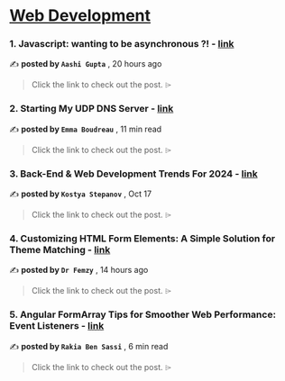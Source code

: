 
<h1><a href=https://medium.com/tag/web-development/recommended target="_blank" rel="noopener noreferrer">Web Development</a></h1>
<h3>1. Javascript: wanting to be asynchronous ?! - <a href=https://medium.com/@aashigupta779/javascript-wanting-to-be-asynchronous-7ed138c8d14b?source=tag_recommended_feed---------0-84----------web_development----------bca1858f_d032_4818_9150_bb9d5cf36afb------- target="_blank" rel="noopener noreferrer">link</a></h3>

✍️ **posted by `Aashi Gupta`** <date> , 20 hours ago</date>

<blockquote>Click the link to check out the post. ⌲</blockquote>

<h3>2. Starting My UDP DNS Server - <a href=https://medium.com/chifi-media/starting-my-udp-dns-server-8cc196cffbbc?source=tag_recommended_feed---------1-107----------web_development----------bca1858f_d032_4818_9150_bb9d5cf36afb------- target="_blank" rel="noopener noreferrer">link</a></h3>

✍️ **posted by `Emma Boudreau`** <date> , 11 min read</date>

<blockquote>Click the link to check out the post. ⌲</blockquote>

<h3>3. Back-End & Web Development Trends For 2024 - <a href=https://medium.com/ux-planet/back-end-web-development-trends-for-2024-04cc14bb43cb?source=tag_recommended_feed---------2-85----------web_development----------bca1858f_d032_4818_9150_bb9d5cf36afb------- target="_blank" rel="noopener noreferrer">link</a></h3>

✍️ **posted by `Kostya Stepanov`** <date> , Oct 17</date>

<blockquote>Click the link to check out the post. ⌲</blockquote>

<h3>4. Customizing HTML Form Elements: A Simple Solution for Theme Matching - <a href=https://medium.com/@devFemzy/customizing-html-form-elements-a-simple-solution-for-theme-matching-a1579fcaf055?source=tag_recommended_feed---------3-84----------web_development----------bca1858f_d032_4818_9150_bb9d5cf36afb------- target="_blank" rel="noopener noreferrer">link</a></h3>

✍️ **posted by `Dr Femzy`** <date> , 14 hours ago</date>

<blockquote>Click the link to check out the post. ⌲</blockquote>

<h3>5. Angular FormArray Tips for Smoother Web Performance: Event Listeners - <a href=https://medium.com/gitconnected/angular-form-array-event-listeners-400f3761965c?source=tag_recommended_feed---------4-107----------web_development----------bca1858f_d032_4818_9150_bb9d5cf36afb------- target="_blank" rel="noopener noreferrer">link</a></h3>

✍️ **posted by `Rakia Ben Sassi`** <date> , 6 min read</date>

<blockquote>Click the link to check out the post. ⌲</blockquote>

